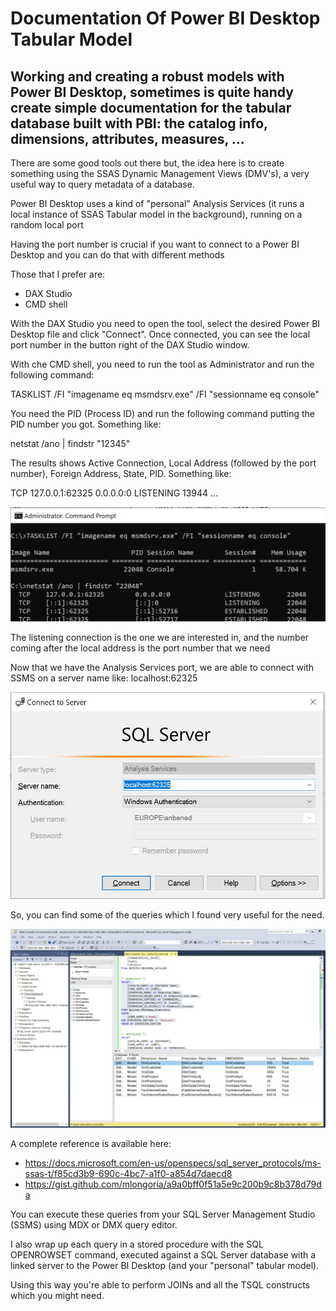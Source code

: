 # Documentation Of Power BI Desktop Tabular Model

## Working and creating a robust models with Power BI Desktop, sometimes is quite handy create simple documentation for the tabular database built with PBI: the catalog info, dimensions, attributes, measures, ...

There are some good tools out there but, the idea here is to create something using the SSAS Dynamic Management Views (DMV's), a very useful way to query metadata of a database. 

Power BI Desktop uses a kind of "personal" Analysis Services (it runs a local instance of SSAS Tabular model in the background), running on a random local port

Having the port number is crucial if you want to connect to a Power BI Desktop and you can do that with different methods

Those that I prefer are:
- DAX Studio
- CMD shell

With the DAX Studio you need to open the tool, select the desired Power BI Desktop file and click "Connect".
Once connected, you can see the local port number in the button right of the DAX Studio window.

With che CMD shell, you need to run the tool as Administrator and run the following command:

TASKLIST /FI "imagename eq msmdsrv.exe" /FI "sessionname eq console"

You need the PID (Process ID) and run the following command putting the PID number you got.
Something like:

netstat /ano | findstr "12345"

The results shows Active Connection, Local Address (followed by the port number), Foreign Address, State, PID. Something like:

TCP      127.0.0.1:62325        0.0.0.0:0       LISTENING    13944
...

![CMD Shell](Images/cmdshell.jpg)

The listening connection is the one we are interested in, and the number coming after the local address is the port number that we need

Now that we have the Analysis Services port, we are able to connect with SSMS on a server name like: localhost:62325

![SQL Server Management Studio](Images/ssms.jpg)

So, you can find some of the queries which I found very useful for the need. 

![MDX Query](Images/querymdx.jpg)

A complete reference is available here:
- https://docs.microsoft.com/en-us/openspecs/sql_server_protocols/ms-ssas-t/f85cd3b9-690c-4bc7-a1f0-a854d7daecd8
- https://gist.github.com/mlongoria/a9a0bff0f51a5e9c200b9c8b378d79da 

You can execute these queries from your SQL Server Management Studio (SSMS) using MDX or DMX query editor.

I also wrap up each query in a stored procedure with the SQL OPENROWSET command, executed against a SQL Server database with a linked server to the Power BI Desktop (and your "personal" tabular model).

Using this way you're able to perform JOINs and all the TSQL constructs which you might need.
